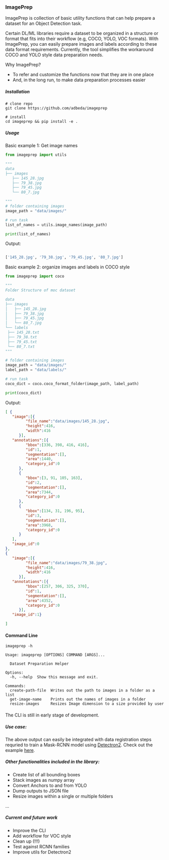 ### ImagePrep

ImagePrep is collection of basic utility functions that can help prepare a dataset for an 
Object Detection task. 

Certain DL/ML libraries require a dataset to be organized in a structure or format that 
fits into their workflow (e.g, COCO, YOLO, VOC formats). With ImagePrep, you can easily 
prepare images and labels according to these data format requirements. Currently, 
the tool simplifies the workaround COCO and YOLO style data preparation needs. 


Why ImagePrep? 
- To refer and customize the functions now that they are in one place
- And, in the long run, to make data preparation processes easier
 

##### Installation
    
    # clone repo
    git clone https://github.com/adbeda/imageprep
    
    # install
    cd imageprep && pip install -e .



##### Usage

   Basic example 1: Get image names
   ```python
from imageprep import utils
  
"""
data
├── images
    ├── 145_28.jpg
    ├── 79_38.jpg
    ├── 79_45.jpg
    └── 80_7.jpg

"""
# folder containing images
image_path = "data/images/"

# run task
list_of_names = utils.image_names(image_path)

print(list_of_names)

```
Output:
```python

['145_28.jpg', '79_38.jpg', '79_45.jpg', '80_7.jpg']

```   
      
Basic example 2: organize images and labels in COCO style  
   ```python
from imageprep import coco

"""
Folder Structure of moc dataset

data
├── images
│   ├── 145_28.jpg
│   ├── 79_38.jpg
│   ├── 79_45.jpg
│   └── 80_7.jpg
└── labels
    ├── 145_28.txt
    ├── 79_38.txt
    ├── 79_45.txt
    └── 80_7.txt
"""

# folder containing images
image_path = "data/images/"
label_path = "data/labels/"

# run task
coco_dict = coco.coco_format_folder(image_path, label_path)

print(coco_dict)
``` 
Output:
     
   ```json
[ {
      "image":[{
            "file_name":"data/images/145_28.jpg",
            "height":416,
            "width":416
         }],
      "annotations":[{
            "bbox":[336, 398, 416, 416],
            "id":1,
            "segmentation":[],
            "area":1440,
            "category_id":0
         },
         {
            "bbox":[3, 91, 105, 163],
            "id":2,
            "segmentation":[],
            "area":7344,
            "category_id":0
         },
         {
            "bbox":[134, 31, 196, 95],
            "id":3,
            "segmentation":[],
            "area":3968,
            "category_id":0
         }
      ],
      "image_id":0
   },
   {
      "image":[{
            "file_name":"data/images/79_38.jpg",
            "height":416,
            "width":416
         }],
      "annotations":[{
            "bbox":[257, 306, 325, 370],
            "id":1,
            "segmentation":[],
            "area":4352,
            "category_id":0
         }],
      "image_id":1}
   
   ]
```

#### Command Line

```commandline
imageprep -h

Usage: imageprep [OPTIONS] COMMAND [ARGS]...

  Dataset Preparation Helper

Options:
  -h, --help  Show this message and exit.

Commands:
  create-path-file  Writes out the path to images in a folder as a list
  get-image-name    Prints out the names of images in a folder
  resize-images     Resizes Image dimension to a size provided by user

```

#### 

The CLI is still in early stage of development.

##### Use case:

The above output can easily be integrated with data registration steps 
requried to train a Mask-RCNN model using [Detectron2](https://github.com/facebookresearch/detectron2). 
Check out the example [here](./examples/Imprep_and_Detectron2.ipynb). 

##### Other functionalities included in the library:
- Create list of all bounding boxes
- Stack images as numpy array
- Convert Anchors to and from YOLO
- Dump outputs to JSON file
- Resize images within a single or multiple folders 
 
 ...

##### Current and future work
 - Improve the CLI
 - Add workflow for VOC style
 - Clean up (!!!)
 - Test against RCNN families
 - Improve utils for Detectron2
  

